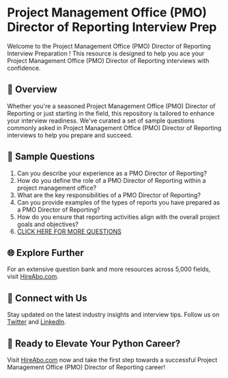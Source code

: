 # Project Management Office (PMO) Director of Reporting Interview Prep

Welcome to the Project Management Office (PMO) Director of Reporting Interview Preparation ! This resource is designed to help you ace your Project Management Office (PMO) Director of Reporting interviews with confidence.

## 🚀 Overview

Whether you're a seasoned Project Management Office (PMO) Director of Reporting or just starting in the field, this repository is tailored to enhance your interview readiness. We've curated a set of sample questions commonly asked in Project Management Office (PMO) Director of Reporting interviews to help you prepare and succeed.

## 📝 Sample Questions

1. Can you describe your experience as a PMO Director of Reporting?
2. How do you define the role of a PMO Director of Reporting within a project management office?
3. What are the key responsibilities of a PMO Director of Reporting?
4. Can you provide examples of the types of reports you have prepared as a PMO Director of Reporting?
5. How do you ensure that reporting activities align with the overall project goals and objectives?
6. [CLICK HERE FOR MORE QUESTIONS](https://hireabo.com/job/1_3_43/Project%20Management%20Office%20PMO%20Director%20of%20Reporting)

## 🌐 Explore Further

For an extensive question bank and more resources across 5,000 fields, visit [HireAbo.com](https://www.hireabo.com).

## 📱 Connect with Us

Stay updated on the latest industry insights and interview tips. Follow us on [Twitter](https://twitter.com/hireabo) and [LinkedIn](https://www.linkedin.com/in/hire-abo-3609972a8/).

## 🚀 Ready to Elevate Your Python Career?

Visit [HireAbo.com](https://www.hireabo.com) now and take the first step towards a successful Project Management Office (PMO) Director of Reporting career!